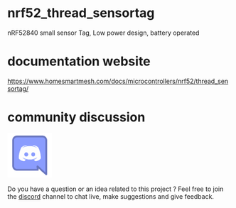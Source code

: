 # nrf52_thread_sensortag
nRF52840 small sensor Tag, Low power design, battery operated

# documentation website
https://www.homesmartmesh.com/docs/microcontrollers/nrf52/thread_sensortag/
# community discussion
[<img src ="./media/discord.png" width="100">](https://discord.gg/SdKHaAfKN4)

Do you have a question or an idea related to this project ? Feel free to join the [discord](https://discord.gg/SdKHaAfKN4) channel to chat live, make suggestions and give feedback.
